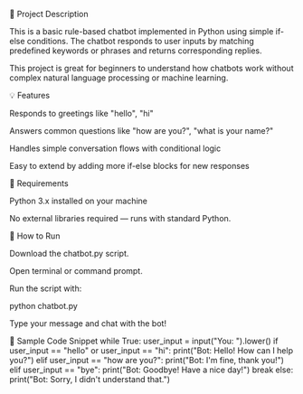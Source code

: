 📝 Project Description

This is a basic rule-based chatbot implemented in Python using simple if-else conditions. The chatbot responds to user inputs by matching predefined keywords or phrases and returns corresponding replies.

This project is great for beginners to understand how chatbots work without complex natural language processing or machine learning.

💡 Features

Responds to greetings like "hello", "hi"

Answers common questions like "how are you?", "what is your name?"

Handles simple conversation flows with conditional logic

Easy to extend by adding more if-else blocks for new responses

🔧 Requirements

Python 3.x installed on your machine

No external libraries required — runs with standard Python.

🚀 How to Run

Download the chatbot.py script.

Open terminal or command prompt.

Run the script with:

python chatbot.py


Type your message and chat with the bot!

📄 Sample Code Snippet
while True:
    user_input = input("You: ").lower()
    if user_input == "hello" or user_input == "hi":
        print("Bot: Hello! How can I help you?")
    elif user_input == "how are you?":
        print("Bot: I'm fine, thank you!")
    elif user_input == "bye":
        print("Bot: Goodbye! Have a nice day!")
        break
    else:
        print("Bot: Sorry, I didn't understand that.")
